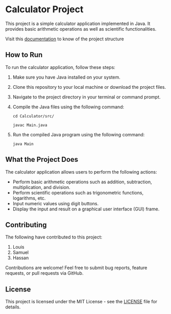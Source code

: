 # Calculator Project

This project is a simple calculator application implemented in Java. It provides basic arithmetic operations as well as scientific functionalities.

Visit this [documentation](https://github.com/AzharAhmed-bot/OOP-Group-Project/blob/main/Calculator/src/structure.md) to know of the project structure

## How to Run

To run the calculator application, follow these steps:

1. Make sure you have Java installed on your system.
2. Clone this repository to your local machine or download the project files.
3. Navigate to the project directory in your terminal or command prompt.
4. Compile the Java files using the following command:
    ```
    cd Calculator/src/
    ```

    ```
    javac Main.java
    ```
5. Run the compiled Java program using the following command:
    ```
    java Main
    ```

## What the Project Does

The calculator application allows users to perform the following actions:

- Perform basic arithmetic operations such as addition, subtraction, multiplication, and division.
- Perform scientific operations such as trigonometric functions, logarithms, etc.
- Input numeric values using digit buttons.
- Display the input and result on a graphical user interface (GUI) frame.

## Contributing
The following have contributed to this project:

1. Louis 
2. Samuel
3. Hassan

Contributions are welcome! Feel free to submit bug reports, feature requests, or pull requests via GitHub.

## License

This project is licensed under the MIT License - see the [LICENSE](LICENSE) file for details.
